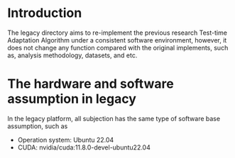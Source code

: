 # Introduction
The legacy directory aims to re-implement the previous research Test-time Adaptation Algorithm under a consistent software environment,
however, it does not change any function compared with the original implements, such as, analysis methodology, datasets, and etc. 

# The hardware and software assumption in legacy
In the legacy platform, all subjection has the same type of software base assumption, such as
+ Operation system: Ubuntu 22.04
+ CUDA: nvidia/cuda:11.8.0-devel-ubuntu22.04 
